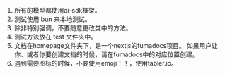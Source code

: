 1. 所有的模型都使用ai-sdk框架。
2. 测试使用 bun 来本地测试。
3. 除非特别强调，不要随意更改类中的方法。
4. 测试方法放在 test 文件夹中。
5. 文档在homepage文件夹下，是一个nextjs的fumadocs项目。 如果用户让你、或者你要创建文档的时候，请在fumadocs中的对应位置创建。
6. 遇到需要图标的时候，不要使用emoji！！，使用tabler.io。